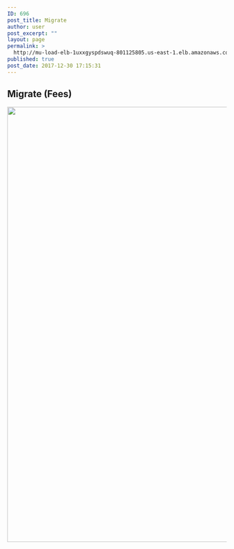 ```yaml
---
ID: 696
post_title: Migrate
author: user
post_excerpt: ""
layout: page
permalink: >
  http://mu-load-elb-1uxxgyspdswuq-801125805.us-east-1.elb.amazonaws.com/migrate/
published: true
post_date: 2017-12-30 17:15:31
---
```

<h2>Migrate (Fees)</h2>
<img class="alignnone size-full wp-image-2305" src="http://mu-load-elb-1uxxgyspdswuq-801125805.us-east-1.elb.amazonaws.com/wp-content/uploads/2018/01/Mgration.png" alt="" width="1889" height="997" />